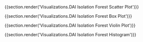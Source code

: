 {{section.render('Visualizations.DAI Isolation Forest Scatter Plot')}}

{{section.render('Visualizations.DAI Isolation Forest Box Plot')}}

{{section.render('Visualizations.DAI Isolation Forest Violin Plot')}}

{{section.render('Visualizations.DAI Isolation Forest Histogram')}}
